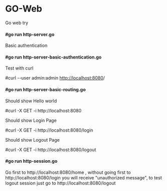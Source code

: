 # GO-Web
Go web try

#### #go run http-server.go

Basic authentication

#### #go run http-server-basic-authentication.go

Test with curl

#curl --user admin:admin [http://localhost:8080](http://localhost:8080/)/

#### #go run http-server-basic-routing.go

Should show Hello world

#curl -X GET -i http://localhost:8080 

Should show Login Page

#curl -X GET -i http://localhost:8080/login

 Should show Logout Page

#curl -X GET -i http://localhost:8080/logout

#### #go run http-session.go 

Go first to http://localhost:8080/home , without going first to http://localhost:8080/login you will receive "unauthorized message", to test logout session just go to http://localhost:8080/logout
